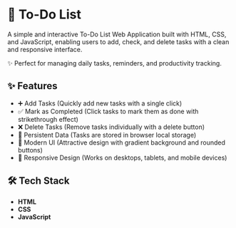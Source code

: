 # 📝 To-Do List
A simple and interactive To-Do List Web Application built with HTML, CSS, and JavaScript, enabling users to add, check, and delete tasks with a clean and responsive interface.

✨ Perfect for managing daily tasks, reminders, and productivity tracking.

## ✨ Features
- ➕ Add Tasks (Quickly add new tasks with a single click)
- ✅ Mark as Completed (Click tasks to mark them as done with strikethrough effect)
- ❌ Delete Tasks (Remove tasks individually with a delete button)
- 💾 Persistent Data (Tasks are stored in browser local storage)
- 🎨 Modern UI (Attractive design with gradient background and rounded buttons)
- 📱 Responsive Design (Works on desktops, tablets, and mobile devices)


## 🛠️ Tech Stack
- **HTML**
- **CSS**
- **JavaScript**
